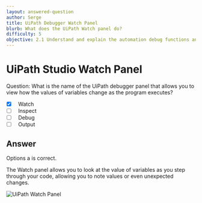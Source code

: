 ```yaml
---
layout: answered-question
author: Serge
title: UiPath Debugger Watch Panel
blurb: What does the UiPath Watch panel do?
difficulty: 5
objective: 2.1 Understand and explain the automation debug functions and usage such as breakpoints
---
```

<h1>UiPath Studio Watch Panel</h1>

Question: What is the name of the UiPath debugger panel that allows you to view how the values of variables change as the program executes?

- [x] &nbsp;  Watch
- [ ] &nbsp;  Inspect
- [ ] &nbsp;  Debug
- [ ] &nbsp;  Output

## Answer

Options a is correct.

The Watch panel allows you to look at the value of variables as you step through your code, allowing you to note values or even unexpected changes.

<img src="https://files.readme.io/d7403f4-debug.png" class="img-fluid" alt="UiPath Watch Panel">


